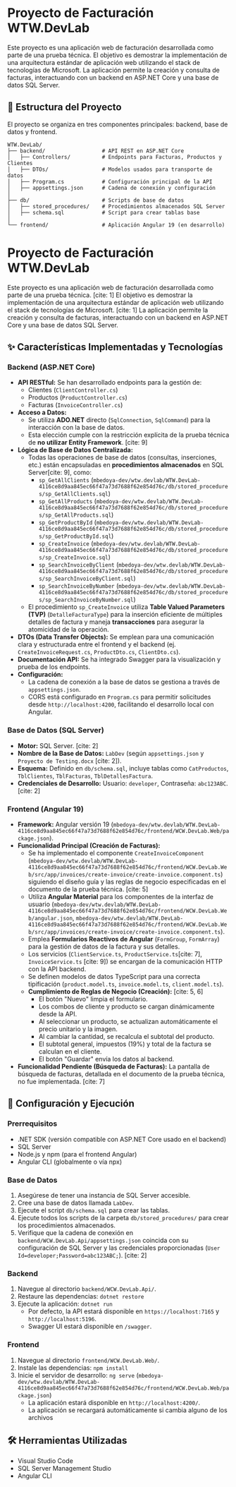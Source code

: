 # Proyecto de Facturación WTW.DevLab

Este proyecto es una aplicación web de facturación desarrollada como parte de una prueba técnica. El objetivo es demostrar la implementación de una arquitectura estándar de aplicación web utilizando el stack de tecnologías de Microsoft. La aplicación permite la creación y consulta de facturas, interactuando con un backend en ASP.NET Core y una base de datos SQL Server.

## 📁 Estructura del Proyecto

El proyecto se organiza en tres componentes principales: backend, base de datos y frontend.

```
WTW.DevLab/
├── backend/                  # API REST en ASP.NET Core
│   ├── Controllers/          # Endpoints para Facturas, Productos y Clientes
│   ├── DTOs/                 # Modelos usados para transporte de datos
│   ├── Program.cs            # Configuración principal de la API
│   ├── appsettings.json      # Cadena de conexión y configuración
│
├── db/                       # Scripts de base de datos
│   ├── stored_procedures/    # Procedimientos almacenados SQL Server
│   ├── schema.sql            # Script para crear tablas base
│
└── frontend/                 # Aplicación Angular 19 (en desarrollo)
```

# Proyecto de Facturación WTW.DevLab

Este proyecto es una aplicación web de facturación desarrollada como parte de una prueba técnica. [cite: 1] El objetivo es demostrar la implementación de una arquitectura estándar de aplicación web utilizando el stack de tecnologías de Microsoft. [cite: 1] La aplicación permite la creación y consulta de facturas, interactuando con un backend en ASP.NET Core y una base de datos SQL Server.

## ✨ Características Implementadas y Tecnologías

### Backend (ASP.NET Core)

* **API RESTful:** Se han desarrollado endpoints para la gestión de:
    * Clientes (`ClientController.cs`)
    * Productos (`ProductController.cs`)
    * Facturas (`InvoiceController.cs`)
* **Acceso a Datos:**
    * Se utiliza **ADO.NET** directo (`SqlConnection`, `SqlCommand`) para la interacción con la base de datos.
    * Esta elección cumple con la restricción explícita de la prueba técnica de **no utilizar Entity Framework**. [cite: 9]
* **Lógica de Base de Datos Centralizada:**
    * Todas las operaciones de base de datos (consultas, inserciones, etc.) están encapsuladas en **procedimientos almacenados** en SQL Server[cite: 9], como:
        * `sp_GetAllClients` (`mbedoya-dev/wtw.devlab/WTW.DevLab-4116ce8d9aa845ec66f47a73d7688f62e854d76c/db/stored_procedures/sp_GetAllClients.sql`)
        * `sp_GetAllProducts` (`mbedoya-dev/wtw.devlab/WTW.DevLab-4116ce8d9aa845ec66f47a73d7688f62e854d76c/db/stored_procedures/sp_GetAllProducts.sql`)
        * `sp_GetProductById` (`mbedoya-dev/wtw.devlab/WTW.DevLab-4116ce8d9aa845ec66f47a73d7688f62e854d76c/db/stored_procedures/sp_GetProductById.sql`)
        * `sp_CreateInvoice` (`mbedoya-dev/wtw.devlab/WTW.DevLab-4116ce8d9aa845ec66f47a73d7688f62e854d76c/db/stored_procedures/sp_CreateInvoice.sql`)
        * `sp_SearchInvoiceByClient` (`mbedoya-dev/wtw.devlab/WTW.DevLab-4116ce8d9aa845ec66f47a73d7688f62e854d76c/db/stored_procedures/sp_SearchInvoiceByClient.sql`)
        * `sp_SearchInvoiceByNumber` (`mbedoya-dev/wtw.devlab/WTW.DevLab-4116ce8d9aa845ec66f47a73d7688f62e854d76c/db/stored_procedures/sp_SearchInvoiceByNumber.sql`)
    * El procedimiento `sp_CreateInvoice` utiliza **Table Valued Parameters (TVP)** (`DetalleFacturaType`) para la inserción eficiente de múltiples detalles de factura y maneja **transacciones** para asegurar la atomicidad de la operación.
* **DTOs (Data Transfer Objects):** Se emplean para una comunicación clara y estructurada entre el frontend y el backend (ej. `CreateInvoiceRequest.cs`, `ProductDto.cs`, `ClientDto.cs`).
* **Documentación API:** Se ha integrado Swagger para la visualización y prueba de los endpoints.
* **Configuración:**
    * La cadena de conexión a la base de datos se gestiona a través de `appsettings.json`.
    * CORS está configurado en `Program.cs` para permitir solicitudes desde `http://localhost:4200`, facilitando el desarrollo local con Angular.

### Base de Datos (SQL Server)

* **Motor:** SQL Server. [cite: 2]
* **Nombre de la Base de Datos:** `LabDev` (según `appsettings.json` y `Proyecto de Testing.docx` [cite: 2]).
* **Esquema:** Definido en `db/schema.sql`, incluye tablas como `CatProductos`, `TblClientes`, `TblFacturas`, `TblDetallesFactura`.
* **Credenciales de Desarrollo:** Usuario: `developer`, Contraseña: `abc123ABC`. [cite: 2]

### Frontend (Angular 19)

* **Framework:** Angular versión 19 (`mbedoya-dev/wtw.devlab/WTW.DevLab-4116ce8d9aa845ec66f47a73d7688f62e854d76c/frontend/WCW.DevLab.Web/package.json`).
* **Funcionalidad Principal (Creación de Facturas):**
    * Se ha implementado el componente `CreateInvoiceComponent` (`mbedoya-dev/wtw.devlab/WTW.DevLab-4116ce8d9aa845ec66f47a73d7688f62e854d76c/frontend/WCW.DevLab.Web/src/app/invoices/create-invoice/create-invoice.component.ts`) siguiendo el diseño guía y las reglas de negocio especificadas en el documento de la prueba técnica. [cite: 5]
    * Utiliza **Angular Material** para los componentes de la interfaz de usuario (`mbedoya-dev/wtw.devlab/WTW.DevLab-4116ce8d9aa845ec66f47a73d7688f62e854d76c/frontend/WCW.DevLab.Web/angular.json`, `mbedoya-dev/wtw.devlab/WTW.DevLab-4116ce8d9aa845ec66f47a73d7688f62e854d76c/frontend/WCW.DevLab.Web/src/app/invoices/create-invoice/create-invoice.component.ts`).
    * Emplea **Formularios Reactivos de Angular** (`FormGroup`, `FormArray`) para la gestión de datos de la factura y sus detalles.
    * Los servicios (`ClientService.ts`, `ProductService.ts`[cite: 7], `InvoiceService.ts` [cite: 9]) se encargan de la comunicación HTTP con la API backend.
    * Se definen modelos de datos TypeScript para una correcta tipificación (`product.model.ts`, `invoice.model.ts`, `client.model.ts`).
    * **Cumplimiento de Reglas de Negocio (Creación):** [cite: 5, 6]
        * El botón "Nuevo" limpia el formulario.
        * Los combos de cliente y producto se cargan dinámicamente desde la API.
        * Al seleccionar un producto, se actualizan automáticamente el precio unitario y la imagen.
        * Al cambiar la cantidad, se recalcula el subtotal del producto.
        * El subtotal general, impuestos (19%) y total de la factura se calculan en el cliente.
        * El botón "Guardar" envía los datos al backend.
* **Funcionalidad Pendiente (Búsqueda de Facturas):** La pantalla de búsqueda de facturas, detallada en el documento de la prueba técnica, no fue implementada. [cite: 7]

## 🚀 Configuración y Ejecución

### Prerrequisitos

* .NET SDK (versión compatible con ASP.NET Core usado en el backend)
* SQL Server
* Node.js y npm (para el frontend Angular)
* Angular CLI (globalmente o vía npx)

### Base de Datos

1.  Asegúrese de tener una instancia de SQL Server accesible.
2.  Cree una base de datos llamada `LabDev`.
3.  Ejecute el script `db/schema.sql` para crear las tablas.
4.  Ejecute todos los scripts de la carpeta `db/stored_procedures/` para crear los procedimientos almacenados.
5.  Verifique que la cadena de conexión en `backend/WCW.DevLab.Api/appsettings.json` coincida con su configuración de SQL Server y las credenciales proporcionadas (`User Id=developer;Password=abc123ABC;`). [cite: 2]

### Backend

1.  Navegue al directorio `backend/WCW.DevLab.Api/`.
2.  Restaure las dependencias: `dotnet restore`
3.  Ejecute la aplicación: `dotnet run`
    * Por defecto, la API estará disponible en `https://localhost:7165` y `http://localhost:5196`.
    * Swagger UI estará disponible en `/swagger`.

### Frontend

1.  Navegue al directorio `frontend/WCW.DevLab.Web/`.
2.  Instale las dependencias: `npm install`
3.  Inicie el servidor de desarrollo: `ng serve` (`mbedoya-dev/wtw.devlab/WTW.DevLab-4116ce8d9aa845ec66f47a73d7688f62e854d76c/frontend/WCW.DevLab.Web/package.json`)
    * La aplicación estará disponible en `http://localhost:4200/`.
    * La aplicación se recargará automáticamente si cambia alguno de los archivos 

## 🛠️ Herramientas Utilizadas

* Visual Studio Code 
* SQL Server Management Studio 
* Angular CLI

